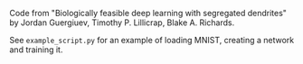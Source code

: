 Code from "Biologically feasible deep learning with segregated dendrites" by Jordan Guergiuev, Timothy P. Lillicrap, Blake A. Richards.

See `example_script.py` for an example of loading MNIST, creating a network and training it.